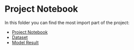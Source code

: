 # Project Notebook


In this folder you can find the most import part of the project:
- [Project Notebook](https://github.com/alkhonain/Tuwaiq_project/blob/main/project/project.ipynb) 
- [Dataset](https://github.com/alkhonain/Tuwaiq_project/blob/main/project/project_dataset.csv) 
- [Model Result](https://github.com/alkhonain/Tuwaiq_project/blob/main/project/final_model.sav)
